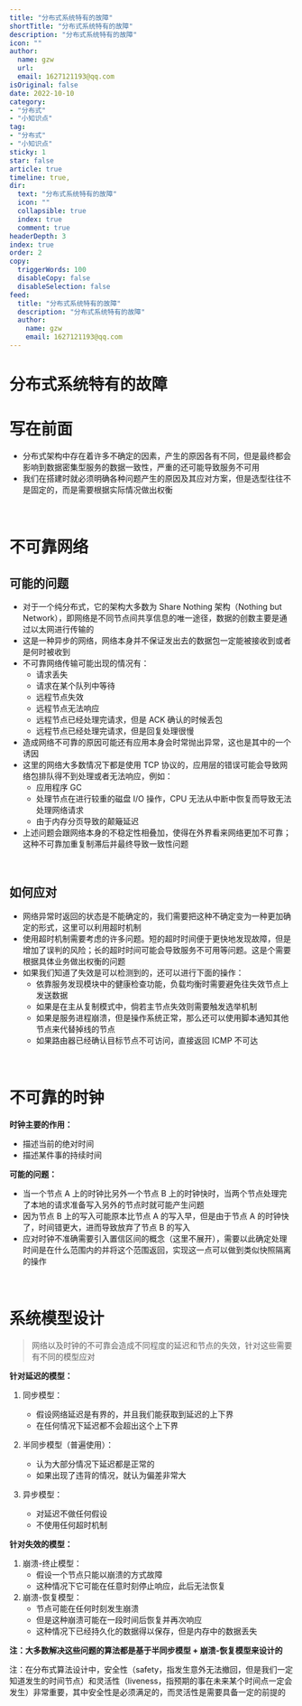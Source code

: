 ```yaml
---
title: "分布式系统特有的故障"
shortTitle: "分布式系统特有的故障"
description: "分布式系统特有的故障"
icon: ""
author: 
  name: gzw
  url: 
  email: 1627121193@qq.com
isOriginal: false
date: 2022-10-10
category: 
- "分布式"
- "小知识点"
tag:
- "分布式"
- "小知识点"
sticky: 1
star: false
article: true
timeline: true,
dir:
  text: "分布式系统特有的故障"
  icon: ""
  collapsible: true
  index: true
  comment: true
headerDepth: 3
index: true
order: 2
copy:
  triggerWords: 100
  disableCopy: false
  disableSelection: false
feed:
  title: "分布式系统特有的故障"
  description: "分布式系统特有的故障"
  author:
    name: gzw
    email: 1627121193@qq.com
---
```



# 分布式系统特有的故障



# 写在前面

- 分布式架构中存在着许多不确定的因素，产生的原因各有不同，但是最终都会影响到数据密集型服务的数据一致性，严重的还可能导致服务不可用
- 我们在搭建时就必须明确各种问题产生的原因及其应对方案，但是选型往往不是固定的，而是需要根据实际情况做出权衡



<br/>

# 不可靠网络

## 可能的问题

- 对于一个纯分布式，它的架构大多数为 Share Nothing 架构（Nothing but Network），即网络是不同节点间共享信息的唯一途径，数据的创数主要是通过以太网进行传输的
- 这是一种异步的网络，网络本身并不保证发出去的数据包一定能被接收到或者是何时被收到
- 不可靠网络传输可能出现的情况有：
  - 请求丢失
  - 请求在某个队列中等待
  - 远程节点失效
  - 远程节点无法响应
  - 远程节点已经处理完请求，但是 ACK 确认的时候丢包
  - 远程节点已经处理完请求，但是回复处理很慢
- 造成网络不可靠的原因可能还有应用本身会时常抛出异常，这也是其中的一个诱因
- 这里的网络大多数情况下都是使用 TCP 协议的，应用层的错误可能会导致网络包排队得不到处理或者无法响应，例如：
  - 应用程序 GC
  - 处理节点在进行较重的磁盘 I/O 操作，CPU 无法从中断中恢复而导致无法处理网络请求
  - 由于内存分页导致的颠簸延迟
- 上述问题会跟网络本身的不稳定性相叠加，使得在外界看来网络更加不可靠；这种不可靠加重复制滞后并最终导致一致性问题



<br/>

## 如何应对

- 网络异常时返回的状态是不能确定的，我们需要把这种不确定变为一种更加确定的形式，这里可以利用超时机制
- 使用超时机制需要考虑的许多问题。短的超时时间便于更快地发现故障，但是增加了误判的风险；长的超时时间可能会导致服务不可用等问题。这是个需要根据具体业务做出权衡的问题
- 如果我们知道了失效是可以检测到的，还可以进行下面的操作：
  - 依靠服务发现模块中的健康检查功能，负载均衡时需要避免往失效节点上发送数据
  - 如果是在主从复制模式中，倘若主节点失效则需要触发选举机制
  - 如果是服务进程崩溃，但是操作系统正常，那么还可以使用脚本通知其他节点来代替掉线的节点
  - 如果路由器已经确认目标节点不可访问，直接返回 ICMP 不可达



<br/>

# 不可靠的时钟

**时钟主要的作用：**

- 描述当前的绝对时间
- 描述某件事的持续时间

**可能的问题：**

- 当一个节点 A 上的时钟比另外一个节点 B 上的时钟快时，当两个节点处理完了本地的请求准备写入另外的节点时就可能产生问题
- 因为节点 B 上的写入可能原本比节点 A 的写入早，但是由于节点 A 的时钟快了，时间错更大，进而导致放弃了节点 B 的写入
- 应对时钟不准确需要引入置信区间的概念（这里不展开），需要以此确定处理时间是在什么范围内的并将这个范围返回，实现这一点可以做到类似快照隔离的操作



<br/>

# 系统模型设计

> 网络以及时钟的不可靠会造成不同程度的延迟和节点的失效，针对这些需要有不同的模型应对

**针对延迟的模型：**

1. 同步模型：
   - 假设网络延迟是有界的，并且我们能获取到延迟的上下界
   - 在任何情况下延迟都不会超出这个上下界
2. 半同步模型（普遍使用）：
   - 认为大部分情况下延迟都是正常的
   - 如果出现了违背的情况，就认为偏差非常大

3. 异步模型：
   - 对延迟不做任何假设
   - 不使用任何超时机制

**针对失效的模型：**

1. 崩溃-终止模型：
   - 假设一个节点只能以崩溃的方式故障
   - 这种情况下它可能在任意时刻停止响应，此后无法恢复
2. 崩溃-恢复模型：
   - 节点可能在任何时刻发生崩溃
   - 但是这种崩溃可能在一段时间后恢复并再次响应
   - 这种情况下已经持久化的数据得以保存，但是内存中的数据丢失

**注：大多数解决这些问题的算法都是基于半同步模型 + 崩溃-恢复模型来设计的**

注：在分布式算法设计中，安全性（safety，指发生意外无法撤回，但是我们一定知道发生的时间节点）和灵活性（liveness，指预期的事在未来某个时间点一定会发生）非常重要，其中安全性是必须满足的，而灵活性是需要具备一定的前提的



<br/><br/>